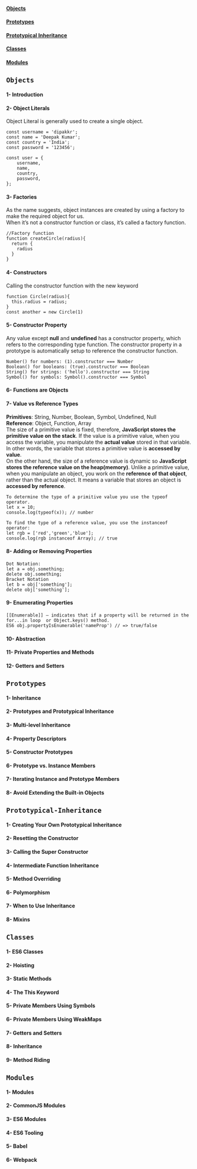#### [Objects](#Objects)<br/>
#### [Prototypes](#Prototypes)<br/>
#### [Prototypical Inheritance](#Prototypical-Inheritance)
#### [Classes](#Classes)<br/>
#### [Modules](#Modules)<br/>

## `Objects`
#### 1- Introduction<br/>
#### 2- Object Literals<br/>
Object Literal is generally used to create a single object.
```
const username = 'dipakkr';
const name = 'Deepak Kumar';
const country = 'India';
const password = '123456';

const user = { 
	username,
	name, 
	country,
	password,
};
```
#### 3- Factories<br/>
As the name suggests, object instances are created by using a factory to make the required object for us.<br/>
When it’s not a constructor function or class, it’s called a factory function.
```
//Factory function
function createCircle(radius){
  return {
    radius
  }
}
```

#### 4- Constructors<br/>
Calling the constructor function with the new keyword
```
function Circle(radius){
  this.radius = radius;
}
const another = new Circle(1)
```

#### 5- Constructor Property<br/>
Any value except **null** and **undefined** has a constructor property, which refers to the corresponding type function.
The constructor property in a prototype is automatically setup to reference the constructor function.
```
Number() for numbers: (1).constructor === Number
Boolean() for booleans: (true).constructor === Boolean
String() for strings: ('hello').constructor === String
Symbol() for symbols: Symbol().constructor === Symbol
```
#### 6- Functions are Objects<br/>

#### 7- Value vs Reference Types<br/>
**Primitives**: String, Number, Boolean, Symbol, Undefined, Null<br/>
**Reference**: Object, Function, Array<br/>
The size of a primitive value is fixed, therefore, **JavaScript stores the primitive value on the stack**. If the value is a primitive value, when you access the variable, you manipulate the **actual value** stored in that variable. In other words, the variable that stores a primitive value is **accessed by value**.<br/>
On the other hand, the size of a reference value is dynamic so **JavaScript stores the reference value on the heap(memory)**. Unlike a primitive value, when you manipulate an object, you work on the **reference of that object**, rather than the actual object. It means a variable that stores an object is **accessed by reference**.
```
To determine the type of a primitive value you use the typeof operator.
let x = 10;
console.log(typeof(x)); // number

To find the type of a reference value, you use the instanceof operator:
let rgb = ['red','green','blue'];
console.log(rgb instanceof Array); // true
```

#### 8- Adding or Removing Properties<br/>
```
Dot Notation:
let a = obj.something;
delete obj.something;
Bracket Notation
let b = obj['something'];
delete obj['something'];
```

#### 9- Enumerating Properties<br/>
```
[[Enumerable]] – indicates that if a property will be returned in the for...in loop  or Object.keys() method.
ES6 obj.propertyIsEnumerable('nameProp') // => true/false
```

#### 10- Abstraction<br/>
#### 11- Private Properties and Methods<br/>
#### 12- Getters and Setters<br/>

## `Prototypes`
#### 1- Inheritance<br/>
#### 2- Prototypes and Prototypical Inheritance<br/>
#### 3- Multi-level Inheritance<br/>
#### 4- Property Descriptors<br/>
#### 5- Constructor Prototypes<br/>
#### 6- Prototype vs. Instance Members<br/>
#### 7- Iterating Instance and Prototype Members<br/>
#### 8- Avoid Extending the Built-in Objects<br/>

## `Prototypical-Inheritance`
#### 1- Creating Your Own Prototypical Inheritance<br/>
#### 2- Resetting the Constructor<br/>
#### 3- Calling the Super Constructor<br/>
#### 4- Intermediate Function Inheritance<br/>
#### 5- Method Overriding<br/>
#### 6- Polymorphism<br/>
#### 7- When to Use Inheritance<br/>
#### 8- Mixins<br/>

## `Classes`
#### 1- ES6 Classes<br/>
#### 2- Hoisting<br/>
#### 3- Static Methods<br/>
#### 4- The This Keyword<br/>
#### 5- Private Members Using Symbols<br/>
#### 6- Private Members Using WeakMaps<br/>
#### 7- Getters and Setters<br/>
#### 8- Inheritance<br/>
#### 9- Method Riding<br/>

## `Modules`
#### 1- Modules<br/>
#### 2- CommonJS Modules<br/>
#### 3- ES6 Modules<br/>
#### 4- ES6 Tooling<br/>
#### 5- Babel<br/>
#### 6- Webpack<br/>
